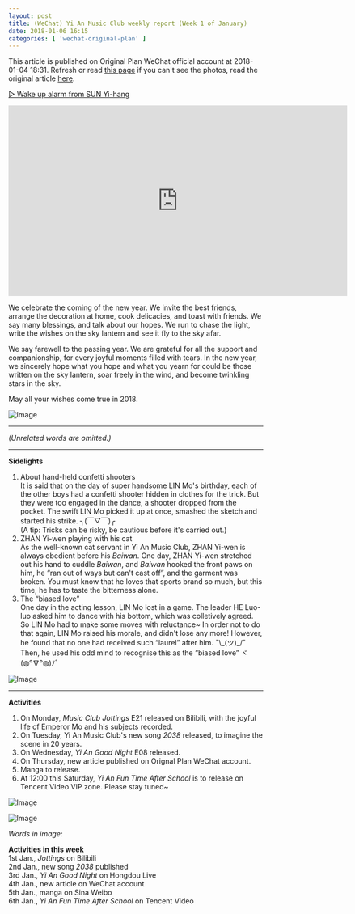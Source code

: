 ```yaml
---
layout: post
title: (WeChat) Yi An Music Club weekly report (Week 1 of January)
date: 2018-01-06 16:15
categories: [ 'wechat-original-plan' ]
---
```


This article is published on Original Plan WeChat official account at 2018-01-04 18:31. Refresh or read [this page](https://github.com/Quadrifolium/originalplan/blob/gh-pages/_posts/WeChat/2018-01-06-WeChat-Original-Plan.md) if you can't see the photos, read the original article [here](https://mp.weixin.qq.com/s/4DYwblTpJ-P9CygELTT0Sw).

<!-- more -->

[▷ Wake up alarm from SUN Yi-hang](https://res.wx.qq.com/voice/getvoice?mediaid=MzIwOTY2ODc4MV8yMjQ3NDg0NDE4)

<iframe class="video_iframe" data-vidtype="2" allowfullscreen="" data-ratio="1.7647058823529411" data-w="480" data-src="https://v.qq.com/iframe/player.html?vid=n1331xxpbxm&amp;width=670&amp;height=376.875&amp;auto=0" style="display: block; width: 670px !important; height: 376.875px !important; overflow: hidden;" data-vh="376.875" data-vw="670" src="https://v.qq.com/iframe/player.html?vid=n1331xxpbxm&amp;width=670&amp;height=376.875&amp;auto=0" scrolling="no" width="670" height="376.875" frameborder="0"></iframe>

We celebrate the coming of the new year. We invite the best friends, arrange the decoration at home, cook delicacies, and toast with friends. We say many blessings, and talk about our hopes. We run to chase the light, write the wishes on the sky lantern and see it fly to the sky afar.

We say farewell to the passing year. We are grateful for all the support and companionship, for every joyful moments filled with tears. In the new year, we sincerely hope what you hope and what you yearn for could be those written on the sky lantern, soar freely in the wind, and become twinkling stars in the sky.

May all your wishes come true in 2018.

![Image](https://mmbiz.qpic.cn/mmbiz_jpg/XOMVurd7hjSQCPeAjAeuHCapnic9Ez3zNkMVVzF1oMTrdEEVgs0Ric2ayLibLJ2BolrlYZlXWqia0YsicqOfB57NAmQ/)

---

*(Unrelated words are omitted.)*

---

**Sidelights**

1. About hand-held confetti shooters  
It is said that on the day of super handsome LIN Mo's birthday, each of the other boys had a confetti shooter hidden in clothes for the trick. But they were too engaged in the dance, a shooter dropped from the pocket. The swift LIN Mo picked it up at once, smashed the sketch and started his strike. ╮(￣▽￣)╭  
(A tip: Tricks can be risky, be cautious before it's carried out.)
2. ZHAN Yi-wen playing with his cat  
As the well-known cat servant in Yi An Music Club, ZHAN Yi-wen is always obedient before his *Baiwan*. One day, ZHAN Yi-wen stretched out his hand to cuddle *Baiwan*, and *Baiwan* hooked the front paws on him, he “ran out of ways but can't cast off”, and the garment was broken. You must know that he loves that sports brand so much, but this time, he has to taste the bitterness alone.
3. The “biased love”  
One day in the acting lesson, LIN Mo lost in a game. The leader HE Luo-luo asked him to dance with his bottom, which was colletively agreed. So LIN Mo had to make some moves with reluctance~ In order not to do that again, LIN Mo raised his morale, and didn't lose any more! However, he found that no one had received such “laurel” after him. ¯\\\_(ツ)\_/¯ Then, he used his odd mind to recognise this as the “biased love” ヾ(◍°∇°◍)ﾉﾞ

![Image](https://mmbiz.qpic.cn/mmbiz_jpg/XOMVurd7hjRXdUWKQiaR1r8GDMFFg6K01o50DGyEIaP7sBuIa8ZLPvDicthaaibsibqlCEDFia7ghLxcNy1RvXwkgmg/)

---

**Activities**

1. On Monday, *Music Club Jottings* E21 released on Bilibili, with the joyful life of Emperor Mo and his subjects recorded.
2. On Tuesday, Yi An Music Club's new song *2038* released, to imagine the scene in 20 years.
3. On Wednesday, *Yi An Good Night* E08 released.
4. On Thursday, new article published on Orignal Plan WeChat account.
5. Manga to release.
6. At 12:00 this Saturday, *Yi An Fun Time After School* is to release on Tencent Video VIP zone. Please stay tuned~

![Image](https://mmbiz.qpic.cn/mmbiz_jpg/XOMVurd7hjSQCPeAjAeuHCapnic9Ez3zNfUicZM3QVtNrGP2VMeUDOQw2ak5FUXNzJZPrj11J2U0tAIwArwmTIbA/)

![Image](https://mmbiz.qpic.cn/mmbiz_jpg/XOMVurd7hjSQCPeAjAeuHCapnic9Ez3zNdVFtboIkYI4m9rm7yudc1oF4s7GFwzicZCKw9zzIHTNnEeKEWGicZpew/)

*Words in image:*

**Activities in this week**  
1st Jan., *Jottings* on Bilibili  
2nd Jan., new song *2038* published  
3rd Jan., *Yi An Good Night* on Hongdou Live  
4th Jan., new article on WeChat account  
5th Jan., manga on Sina Weibo  
6th Jan., *Yi An Fun Time After School* on Tencent Video
